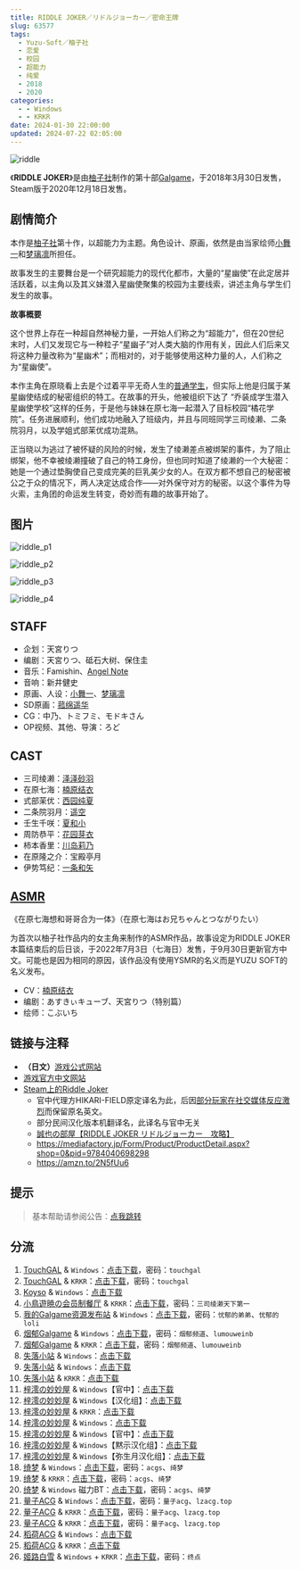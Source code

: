 ```yaml
---
title: RIDDLE JOKER／リドルジョーカー／密命王牌
slug: 63577
tags:
  - Yuzu-Soft／柚子社
  - 恋爱
  - 校园
  - 超能力
  - 纯爱
  - 2018
  - 2020
categories:
  - - Windows
  - - KRKR
date: 2024-01-30 22:00:00
updated: 2024-07-22 02:05:00
---
```


![riddle](https://static.saop.cc/vns/img/riddle.webp)

《**RIDDLE JOKER**》是由[柚子社](https://zh.moegirl.org.cn/柚子社)制作的第十部[Galgame](https://zh.moegirl.org.cn/Galgame)，于2018年3月30日发售，Steam版于2020年12月18日发售。

<!-- more -->

## 剧情简介

本作是[柚子社](https://zh.moegirl.org.cn/柚子社)第十作，以超能力为主题。角色设计、原画，依然是由当家绘师[小舞一](https://zh.moegirl.org.cn/小舞一)和[梦璃凛](https://zh.moegirl.org.cn/梦璃凛)所担任。

故事发生的主要舞台是一个研究超能力的现代化都市，大量的“星幽使”在此定居并活跃着，以主角以及其义妹潜入星幽使聚集的校园为主要线索，讲述主角与学生们发生的故事。

**故事概要**

这个世界上存在一种超自然神秘力量，一开始人们称之为“超能力”，但在20世纪末时，人们又发现它与一种粒子“星幽子”对人类大脑的作用有关，因此人们后来又将这种力量改称为“星幽术”；而相对的，对于能够使用这种力量的人，人们称之为“星幽使”。

本作主角在原晓看上去是个过着平平无奇人生的[普通学生](https://zh.moegirl.org.cn/日本普通高中生)，但实际上他是归属于某星幽使结成的秘密组织的特工。在故事的开头，他被组织下达了 “乔装成学生潜入星幽使学校”这样的任务，于是他与妹妹在原七海一起潜入了目标校园“橘花学院”。任务进展顺利，他们成功地融入了班级内，并且与同班同学三司绫濑、二条院羽月，以及学姐式部茉优成功混熟。

正当晓以为逃过了被怀疑的风险的时候，发生了绫濑差点被绑架的事件，为了阻止绑架，他不幸被绫濑撞破了自己的特工身份，但也同时知道了绫濑的一个大秘密：她是一个通过垫胸使自己变成完美的巨乳美少女的人。在双方都不想自己的秘密被公之于众的情况下，两人决定达成合作——对外保守对方的秘密。以这个事件为导火索，主角团的命运发生转变，奇妙而有趣的故事开始了。

## 图片

![riddle_p1](https://static.saop.cc/vns/img/riddle_p1.webp)

![riddle_p2](https://static.saop.cc/vns/img/riddle_p2.webp)

![riddle_p3](https://static.saop.cc/vns/img/riddle_p3.webp)

![riddle_p4](https://static.saop.cc/vns/img/riddle_p4.webp)

## STAFF

- 企划：天宮りつ
- 编剧：天宮りつ、砥石大树、保住圭
- 音乐：Famishin、[Angel Note](https://zh.moegirl.org.cn/index.php?title=Angel_Note&action=edit&redlink=1)
- 音响：新井健史
- 原画、人设：[小舞一](https://zh.moegirl.org.cn/小舞一)、[梦璃凛](https://zh.moegirl.org.cn/梦璃凛)
- SD原画：[菰绵遥华](https://zh.moegirl.org.cn/菰绵遥华)
- CG：中乃、トミフミ、モドキさん
- OP视频、其他、导演：ろど

## CAST

- 三司绫濑：[泽泽砂羽](https://zh.moegirl.org.cn/泽泽砂羽)
- 在原七海：[楠原结衣](https://zh.moegirl.org.cn/楠原结衣)
- 式部茉优：[西园纯夏](https://zh.moegirl.org.cn/index.php?title=西園純夏&action=edit&redlink=1)
- 二条院羽月：[遥空](https://zh.moegirl.org.cn/遥空)
- 壬生千咲：[夏和小](https://zh.moegirl.org.cn/夏和小)
- 周防恭平：[花园芽衣](https://zh.moegirl.org.cn/花园芽衣)
- 柿本香里：[川岛莉乃](https://zh.moegirl.org.cn/川岛莉乃)
- 在原隆之介：宝殿亭月
- 伊势笃纪：[一条和矢](https://zh.moegirl.org.cn/一条和矢)

## [ASMR](https://zh.moegirl.org.cn/ASMR)

《在原七海想和哥哥合为一体》（在原七海はお兄ちゃんとつながりたい）

为首次以柚子社作品内的女主角来制作的ASMR作品，故事设定为RIDDLE JOKER本篇结束后的后日谈，于2022年7月3日（七海日）发售，于9月30日更新官方中文。可能也是因为相同的原因，该作品没有使用YSMR的名义而是YUZU SOFT的名义发布。

- CV：[楠原结衣](https://zh.moegirl.org.cn/楠原结衣)
- 编剧：あすきぃキューブ、天宮りつ（特别篇）
- 绘师：こぶいち

## 链接与注释

- **（日文）**[游戏公式网站](http://www.yuzu-soft.com/products/riddle/index.html)
- [游戏官方中文网站](https://hikarifield.co.jp/riddle/)
- [Steam上的Riddle Joker](https://store.steampowered.com/app/1277930/Riddle_Joker/)
  - 官中代理方HIKARI-FIELD原定译名为此，后因[部分玩家在社交媒体反应激烈](https://t.bilibili.com/401419952866850397)而保留原名英文。
  - 部分民间汉化版本机翻译名，此译名与官中无关
  - [誠也の部屋【RIDDLE JOKER リドルジョーカー　攻略】](https://seiya-saiga.com/game/yuzu-soft/riddlejoker.html)
  - https://mediafactory.jp/Form/Product/ProductDetail.aspx?shop=0&pid=9784040698298
  - https://amzn.to/2N5fUu6

## 提示

> 基本帮助请参阅公告：[点我跳转](/p/announcement/)

## 分流

1. [TouchGAL](https://www.touchgal.io/) & `Windows`：[点击下载](https://pan.touchgal.net/s/x1rSO)，密码：`touchgal`
2. [TouchGAL](https://www.touchgal.io/) & `KRKR`：[点击下载](https://pan.touchgal.net/s/mlrUx)，密码：`touchgal`
3. [Koyso](https://koyso.com/) & `Windows`：[点击下载](https://koyso.com/game/879)
4. [小鳥遊暁の会员制餐厅](https://t-satoru.top/) & `KRKR`：[点击下载](https://pan.t-satoru.top/d/ode5/Galgames/%E3%80%90%E8%87%AA%E5%B0%81%E5%8C%85%E3%80%91%E5%8E%9F%E5%88%9B%E4%BD%9C%E5%93%81/RJ/v3_KR_%E5%AE%98%E4%B8%AD%E5%BC%A5%E7%94%9F%E6%9C%88%E4%BB%A5%E5%8F%8A%E5%9F%BA%E6%9C%AC%E6%B2%A1%E6%B3%95%E7%9C%8B%E7%9A%84%E9%BB%98%E7%A4%BA_RIDDLE_JOKER_od.rar)，密码：`三司绫濑天下第一`
5. [我的Galgame资源发布站](https://www.ttloli.com/) & `Windows`：[点击下载](https://www.ttloli.com/riddle-joker.html)，密码：`忧郁的弟弟`、`忧郁的loli`
6. [烟郁Galgame](https://yanyugal.top/) & `Windows`：[点击下载](https://yanyugal.top/d/disk1/%5B%E4%BC%9A%E7%A4%BE%5D%5B%E5%90%88%E9%9B%86%5DGalgame/%E6%9F%9A%E5%AD%90%E7%A4%BE/riddlejoker.zip)，密码：`烟郁频道`、`lumouweinb`
7. [烟郁Galgame](https://yanyugal.top/) & `KRKR`：[点击下载](https://yanyugal.top/d/disk1/%E5%B0%8F%E5%B0%8F%E7%9A%84%E5%88%86%E4%BA%AB%EF%BC%88PC%EF%BC%86%E5%AE%89%E5%8D%93%EF%BC%89/%E5%AE%89%E5%8D%93/krkr/%E6%9F%9A%E5%AD%90%E7%A4%BE/Riddle%20Joker.7z)，密码：`烟郁频道`、`lumouweinb`
8. [失落小站](https://www.shinnku.com/) & `Windows`：[点击下载](https://www.shinnku.com/api/download/zd/1001-1500/[180330][%E3%82%86%E3%81%9A%E3%82%BD%E3%83%95%E3%83%88]%20RIDDLE%20JOKER.rar)
9. [失落小站](https://www.shinnku.com/) & `Windows`：[点击下载](https://www.shinnku.com/api/download/0/win/RIDDLE%20JOKER.7z)
10. [失落小站](https://www.shinnku.com/) & `KRKR`：[点击下载](https://www.shinnku.com/api/download/0/krkr/Riddle%20Joker.7z)
11. [梓澪の妙妙屋](https://zi0.cc/) & `Windows`【官中】：[点击下载](https://zi0.cc/d/%60%E3%80%90%E5%90%88%E9%9B%86%E7%B3%BB%E5%88%97%E3%80%91/%E3%80%90PC%2BKR%E3%80%91YUZUSOFT%20SOUR%20%E6%9F%9A%E5%AD%90%E7%A4%BE%E5%90%88%E9%9B%86/PC/%E3%80%90%E5%AE%98%E4%B8%AD%E3%80%91RIDDLE%20JOKER.rar?sign=6G9LnFJoJjOigx3WZ0IpkcmCeTA1AY_G4tOFCrwaSzk=:0)
12. [梓澪の妙妙屋](https://zi0.cc/) & `Windows`【汉化组】：[点击下载](https://zi0.cc/d/%60%E3%80%90%E5%90%88%E9%9B%86%E7%B3%BB%E5%88%97%E3%80%91/%E3%80%90PC%2BKR%E3%80%91YUZUSOFT%20SOUR%20%E6%9F%9A%E5%AD%90%E7%A4%BE%E5%90%88%E9%9B%86/PC/%E3%80%90%E6%B1%89%E5%8C%96%E7%BB%84%E3%80%91RIDDLE%20JOKER.rar?sign=K50B4NZ8RgMu_gfnYsWnSLHgk9maZCEgE0gB0oSCai8=:0)
13. [梓澪の妙妙屋](https://zi0.cc/) & `KRKR`：[点击下载](https://zi0.cc/d/%60%E3%80%90%E5%90%88%E9%9B%86%E7%B3%BB%E5%88%97%E3%80%91/%E3%80%90PC%2BKR%E3%80%91YUZUSOFT%20SOUR%20%E6%9F%9A%E5%AD%90%E7%A4%BE%E5%90%88%E9%9B%86/KRKR/RIDDLE%20JOKER.rar?sign=uWCYW85o_3JM0T6LzyOx78oEiT_odpIWHM3f15uSNKg=:0)
14. [梓澪の妙妙屋](https://zi0.cc/) & `Windows`：[点击下载](https://zi0.cc/d/%60%E3%80%90%E5%90%88%E9%9B%86%E7%B3%BB%E5%88%97%E3%80%91/%E6%B1%89%E5%8C%96galgame%E4%BC%9A%E7%A4%BE%E5%90%88%E9%9B%86/%E6%B1%89%E5%8C%96%E4%BC%9A%E7%A4%BE%E5%90%88%E9%9B%86%E9%83%A8%E5%88%86%20part30/%E3%82%86%E3%81%9A%E3%82%BD%E3%83%95%E3%83%88/%E6%B1%89%E5%8C%96%E7%89%88/%5B180330%5D%5B%E3%82%86%E3%81%9A%E3%82%BD%E3%83%95%E3%83%88%5D%20RIDDLE%20JOKER.rar?sign=xqJF1hA9dxeiRXp-RArhGvZ1pHbSmEOrsJgxxBggx8g=:0)
15. [梓澪の妙妙屋](https://zi0.cc/) & `Windows`【官中】：[点击下载](https://zi0.cc/d/%60%E3%80%90%E5%90%88%E9%9B%86%E7%B3%BB%E5%88%97%E3%80%91/%E5%8D%97%2BGalGame%E6%B1%89%E5%8C%96%E5%8C%BA%E5%85%A8%E5%8C%BA%E8%B5%84%E6%BA%90%E5%A4%87%E4%BB%BD/2/28/%5B%E3%82%86%E3%81%9A%E3%82%BD%E3%83%95%E3%83%88%5D%20RIDDLE%20JOKER%20%20%E6%B1%89%E5%8C%96%E7%A1%AC%E7%9B%98%E7%89%88%5B%E9%BB%99%E7%A4%BA%E6%B1%89%E5%8C%96%E7%BB%84%5D.zip?sign=2NFCEHY2YInGdjGTurVHjl7VGLajNCjAvJ9Fme0tJ8A=:0)
16. [梓澪の妙妙屋](https://zi0.cc/) & `Windows`【黙示汉化组】：[点击下载](https://zi0.cc/d/%60%E3%80%90%E5%90%88%E9%9B%86%E7%B3%BB%E5%88%97%E3%80%91/%E5%8D%97%2BGalGame%E6%B1%89%E5%8C%96%E5%8C%BA%E5%85%A8%E5%8C%BA%E8%B5%84%E6%BA%90%E5%A4%87%E4%BB%BD/2/28/%5B%E3%82%86%E3%81%9A%E3%82%BD%E3%83%95%E3%83%88%5D%20RIDDLE%20JOKER%20%E6%9C%80%E7%BB%88%E7%89%88%E6%B1%89%E5%8C%96%E7%A1%AC%E7%9B%98%E7%89%88%5B%E5%BC%A5%E7%94%9F%E6%9C%88%E6%B1%89%E5%8C%96%E7%BB%84%5D.zip?sign=O91lmygwHdgWU3VWSJBpV9QFmClfRXMIVUyUUKP4gak=:0)
17. [梓澪の妙妙屋](https://zi0.cc/) & `Windows`【弥生月汉化组】：[点击下载](https://zi0.cc/d/%60%E3%80%90%E5%90%88%E9%9B%86%E7%B3%BB%E5%88%97%E3%80%91/%E5%8D%97%2BGalGame%E6%B1%89%E5%8C%96%E5%8C%BA%E5%85%A8%E5%8C%BA%E8%B5%84%E6%BA%90%E5%A4%87%E4%BB%BD/2/28/%5B%E3%82%86%E3%81%9A%E3%82%BD%E3%83%95%E3%83%88%5D%20RIDDLE%20JOKER%20%E6%B1%89%E5%8C%96%E7%A1%AC%E7%9B%98%E7%89%88%5B%E5%AE%98%E6%96%B9%E4%B8%AD%E6%96%87%5D.zip?sign=DB_iXhj-oWm279W8rVkAIktyW4e3Ndj9Qb2dz3YahSk=:0)
18. [绮梦](https://acgs.one/) & `Windows`：[点击下载](https://game.acgs.one/directlink/1/RIDDLE_JOKER/%E3%80%90PC%E3%80%91Riddle_Joker.zip)，密码：`acgs`、`绮梦`
19. [绮梦](https://acgs.one/) & `KRKR`：[点击下载](https://game.acgs.one/directlink/1/RIDDLE_JOKER/%E3%80%90KRKR%E3%80%91Riddle_Joker.rar)，密码：`acgs`、`绮梦`
20. [绮梦](https://acgs.one/) & `Windows` 磁力BT：[点击下载](magnet:?xt=urn:btih:6e484337b09d5d0afd12f13bec7f09a467475a60&dn=RIDDLE%5FJOKER&tr=http%3A%2F%2F1337.abcvg.info%3A80%2Fannounce&tr=http%3A%2F%2Fbvarf.tracker.sh%3A2086%2Fannounce&tr=http%3A%2F%2Fbt.okmp3.ru%3A2710%2Fannounce&tr=http%3A%2F%2Fopen.tracker.ink%3A6969%2Fannounce&tr=http%3A%2F%2Fshare.camoe.cn%3A8080%2Fannounce&tr=http%3A%2F%2Ftracker.skyts.net%3A6969%2Fannounce&tr=http%3A%2F%2Ftracker.files.fm%3A6969%2Fannounce&tr=http%3A%2F%2Ftracker.bt4g.com%3A2095%2Fannounce)，密码：`acgs`、`绮梦`
21. [量子ACG](https://lzacg.org/) & `Windows`：[点击下载](https://lzacg.org/938)，密码：`量子acg`、`lzacg.top`
22. [量子ACG](https://lzacg.org/) & `KRKR`：[点击下载](https://lzacg.org/949)，密码：`量子acg`、`lzacg.top`
23. [量子ACG](https://lzacg.org/) & `KRKR`：[点击下载](https://lzacg.org/2094)，密码：`量子acg`、`lzacg.top`
24. [稻荷ACG](https://amoebi.com/) & `Windows`：[点击下载](https://sakustar.me/art/110)
25. [稻荷ACG](https://amoebi.com/) & `KRKR`：[点击下载](https://sakustar.me/art/574)
26. [姬路白雪](https://pan.jlbx.xyz/) & `Windows` + `KRKR`：[点击下载](https://pan.jlbx.xyz/?s=riddle)，密码：`终点`
